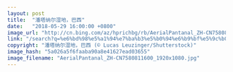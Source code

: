 ```yaml
---
layout: post
title:  "潘塔纳尔湿地，巴西"
date:   "2018-05-29 16:00:00 +0800"
image_url: "http://cn.bing.com/az/hprichbg/rb/AerialPantanal_ZH-CN7580811600_1920x1080.jpg"
link: "/search?q=%e6%bd%98%e5%a1%94%e7%ba%b3%e5%b0%94%e6%b9%bf%e5%9c%b0&form=hpcapt&mkt=zh-cn"
copyright: "潘塔纳尔湿地，巴西 (© Lucas Leuzinger/Shutterstock)"
image_hash: "5a026a5f6faaba90a8e41627ead03655"
image_filename: "AerialPantanal_ZH-CN7580811600_1920x1080.jpg"
---
```

